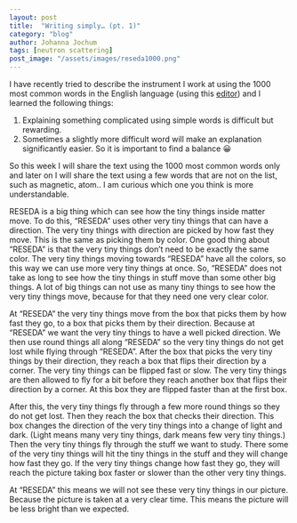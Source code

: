 ```yaml
---
layout: post
title:  "Writing simply… (pt. 1)"
category: "blog"
author: Johanna Jochum
tags: [neutron scattering]
post_image: "/assets/images/reseda1000.png"
---
```

I have recently tried to describe the instrument I work at using the 1000 most common words in the English language (using this [editor](https://splasho.com/upgoer5/ )) and I learned the following things:

1. Explaining something complicated using simple words is difficult but rewarding.
2. Sometimes a slightly more difficult word will make an explanation significantly easier. So it is important to find a balance 😀

So this week I will share the text using the 1000 most common words only and later on I will share the text using a few words that are not on the list, such as magnetic, atom.. I am curious which one you think is more understandable. 


RESEDA is a big thing which can see how the tiny things inside matter move. To do this, “RESEDA” uses other very tiny things that can have a direction.
The very tiny things with direction are picked by how fast they move. This is the same as picking them by color. One good thing about “RESEDA” is that the very tiny things don’t need to be exactly the same color. The very tiny things moving towards “RESEDA” have all the colors, so this way we can use more very tiny things at once. So, “RESEDA” does not take as long to see how the tiny things in stuff move than some other big things. A lot of big things can not use as many tiny things to see how the very tiny things move, because for that they need one very clear color.

At “RESEDA” the very tiny things move from the box that picks them by how fast they go, to a box that picks them by their direction. Because at “RESEDA” we want the very tiny things to have a well picked direction. We then use round things all along “RESEDA” so the very tiny things do not get lost while flying through “RESEDA”.
After the box that picks the very tiny things by their direction, they reach a box that flips their direction by a corner. The very tiny things can be flipped fast or slow.
The very tiny things are then allowed to fly for a bit before they reach another box that flips their direction by a corner. At this box they are flipped faster than at the first box.

After this, the very tiny things fly through a few more round things so they do not get lost.
Then they reach the box that checks their direction. This box changes the direction of the very tiny things into a change of light and dark.
(Light means many very tiny things, dark means few very tiny things.) Then the very tiny things fly through the stuff we want to study.
There some of the very tiny things will hit the tiny things in the stuff and they will change how fast they go. If the very tiny things change how fast they go, they will reach the picture taking box faster or slower than the other very tiny things.

At “RESEDA” this means we will not see these very tiny things in our picture. Because the picture is taken at a very clear time. This means the picture will be less bright than we expected.

